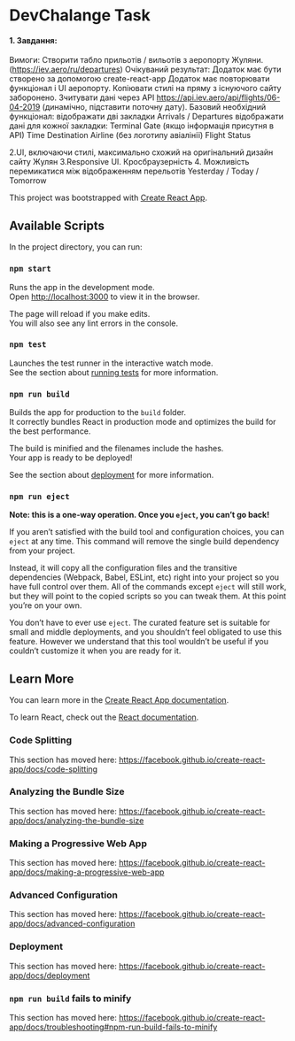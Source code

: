 # DevChalange Task
#### 1. Завдання:
Вимоги:
Створити табло прильотів / вильотів з аеропорту Жуляни. (https://iev.aero/ru/departures)
Очікуваний результат:
Додаток має бути створено за допомогою create-react-app
Додаток має повторювати функціонал і UI аеропорту. Копіювати стилі на пряму з існуючого сайту
заборонено.
Зчитувати дані через API https://api.iev.aero/api/flights/06-04-2019 (динамічно, підставити поточну дату).
Базовий необхідний функціонал:
 відображати дві закладки Arrivals / Departures
 відображати дані для кожної закладки:
 Terminal
 Gate (якщо інформація присутня в API)
 Time
 Destination
 Airline (без логотипу авіалінії)
 Flight
 Status
 
2.UI, включаючи стилі, максимально схожий на оригінальний
дизайн сайту Жулян
3.Responsive UI. Кросбраузерність
4. Можливість перемикатися між відображенням перельотів
Yesterday / Today / Tomorrow

This project was bootstrapped with [Create React App](https://github.com/facebook/create-react-app).

## Available Scripts

In the project directory, you can run:

### `npm start`

Runs the app in the development mode.<br>
Open [http://localhost:3000](http://localhost:3000) to view it in the browser.

The page will reload if you make edits.<br>
You will also see any lint errors in the console.

### `npm test`

Launches the test runner in the interactive watch mode.<br>
See the section about [running tests](https://facebook.github.io/create-react-app/docs/running-tests) for more information.

### `npm run build`

Builds the app for production to the `build` folder.<br>
It correctly bundles React in production mode and optimizes the build for the best performance.

The build is minified and the filenames include the hashes.<br>
Your app is ready to be deployed!

See the section about [deployment](https://facebook.github.io/create-react-app/docs/deployment) for more information.

### `npm run eject`

**Note: this is a one-way operation. Once you `eject`, you can’t go back!**

If you aren’t satisfied with the build tool and configuration choices, you can `eject` at any time. This command will remove the single build dependency from your project.

Instead, it will copy all the configuration files and the transitive dependencies (Webpack, Babel, ESLint, etc) right into your project so you have full control over them. All of the commands except `eject` will still work, but they will point to the copied scripts so you can tweak them. At this point you’re on your own.

You don’t have to ever use `eject`. The curated feature set is suitable for small and middle deployments, and you shouldn’t feel obligated to use this feature. However we understand that this tool wouldn’t be useful if you couldn’t customize it when you are ready for it.

## Learn More

You can learn more in the [Create React App documentation](https://facebook.github.io/create-react-app/docs/getting-started).

To learn React, check out the [React documentation](https://reactjs.org/).

### Code Splitting

This section has moved here: https://facebook.github.io/create-react-app/docs/code-splitting

### Analyzing the Bundle Size

This section has moved here: https://facebook.github.io/create-react-app/docs/analyzing-the-bundle-size

### Making a Progressive Web App

This section has moved here: https://facebook.github.io/create-react-app/docs/making-a-progressive-web-app

### Advanced Configuration

This section has moved here: https://facebook.github.io/create-react-app/docs/advanced-configuration

### Deployment

This section has moved here: https://facebook.github.io/create-react-app/docs/deployment

### `npm run build` fails to minify

This section has moved here: https://facebook.github.io/create-react-app/docs/troubleshooting#npm-run-build-fails-to-minify
